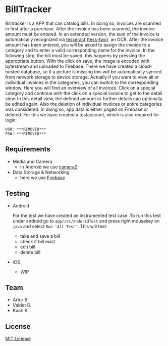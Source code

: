 # BillTracker

Billtracker is a APP that can catalog bills. In doing so, invoices are scanned in
first after a purchase. After the invoice has been scanned, the invoice amount must
be entered. In an extended version, the sum of the invoice is automatically recognized
via [tesseract](https://github.com/tesseract-ocr/tesseract)
([tess-two](https://github.com/rmtheis/tess-two)), an OCR. After the invoice amount
has been entered, you will be asked to assign the invoice to a category and to
enter a valid corresponding name for the invoice. In the following step, the bill
must be saved, this happens by pressing the appropriate button. With the click on
save, the image is encoded with bytestream and uploaded to Firebase. There we have
created a cloud-hosted database, so if a picture is missing this will be
automatically synced from network storage to device storage. Actually if you want
to view all or individual invoices in the categories, you can switch to the
corresponding window. Here you will find an overview of all invoices. Click on a
special category and continue with the click on a special invoice to get to the
detail view. In this detail view, the defined amount or further details can
optionally be edited again. Also the deletion of individual invoices or entire
categories was considered. In doing so, app data is either paged on Firebase or
deleted. For this we have created a testaccount, which is also required for login:

```Credentials
USR: ***REMOVED***
PSW: ***REMOVED***
```

## Requirements
 * Media and Camera
    - in Android we use [camera2](https://developer.android.com/reference/android/hardware/camera2/package-summary.html)
 * Data Storage & Networking
    - here we use [Firebase](https://console.firebase.google.com)

## Testing

* Android

  For the test we have created an instrumented test case. To run this test  under android go to `app/src/andoridTest` and press right mousekey on `java` and select `Run 'All Test'`. This will test:

   * take and save a bill
   * check if bill exist
   * edit bill
   * delete bill


* iOS

  * *WIP*

## Team

* Artur B.
* Valdet D.
* Kaan K.

## License

[MIT License](LICENSE.md)
